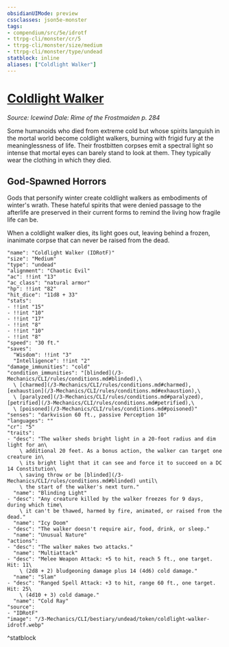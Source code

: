 ```yaml
---
obsidianUIMode: preview
cssclasses: json5e-monster
tags:
- compendium/src/5e/idrotf
- ttrpg-cli/monster/cr/5
- ttrpg-cli/monster/size/medium
- ttrpg-cli/monster/type/undead
statblock: inline
aliases: ["Coldlight Walker"]
---
```

# [Coldlight Walker](3-Mechanics\CLI\bestiary\undead/coldlight-walker-idrotf.md)
*Source: Icewind Dale: Rime of the Frostmaiden p. 284*  

Some humanoids who died from extreme cold but whose spirits languish in the mortal world become coldlight walkers, burning with frigid fury at the meaninglessness of life. Their frostbitten corpses emit a spectral light so intense that mortal eyes can barely stand to look at them. They typically wear the clothing in which they died.

## God-Spawned Horrors

Gods that personify winter create coldlight walkers as embodiments of winter's wrath. These hateful spirits that were denied passage to the afterlife are preserved in their current forms to remind the living how fragile life can be.

When a coldlight walker dies, its light goes out, leaving behind a frozen, inanimate corpse that can never be raised from the dead.

```statblock
"name": "Coldlight Walker (IDRotF)"
"size": "Medium"
"type": "undead"
"alignment": "Chaotic Evil"
"ac": !!int "13"
"ac_class": "natural armor"
"hp": !!int "82"
"hit_dice": "11d8 + 33"
"stats":
- !!int "15"
- !!int "10"
- !!int "17"
- !!int "8"
- !!int "10"
- !!int "8"
"speed": "30 ft."
"saves":
  "Wisdom": !!int "3"
  "Intelligence": !!int "2"
"damage_immunities": "cold"
"condition_immunities": "[blinded](/3-Mechanics/CLI/rules/conditions.md#blinded),\
  \ [charmed](/3-Mechanics/CLI/rules/conditions.md#charmed), [exhaustion](/3-Mechanics/CLI/rules/conditions.md#exhaustion),\
  \ [paralyzed](/3-Mechanics/CLI/rules/conditions.md#paralyzed), [petrified](/3-Mechanics/CLI/rules/conditions.md#petrified),\
  \ [poisoned](/3-Mechanics/CLI/rules/conditions.md#poisoned)"
"senses": "darkvision 60 ft., passive Perception 10"
"languages": ""
"cr": "5"
"traits":
- "desc": "The walker sheds bright light in a 20-foot radius and dim light for an\
    \ additional 20 feet. As a bonus action, the walker can target one creature in\
    \ its bright light that it can see and force it to succeed on a DC 14 Constitution\
    \ saving throw or be [blinded](/3-Mechanics/CLI/rules/conditions.md#blinded) until\
    \ the start of the walker's next turn."
  "name": "Blinding Light"
- "desc": "Any creature killed by the walker freezes for 9 days, during which time\
    \ it can't be thawed, harmed by fire, animated, or raised from the dead."
  "name": "Icy Doom"
- "desc": "The walker doesn't require air, food, drink, or sleep."
  "name": "Unusual Nature"
"actions":
- "desc": "The walker makes two attacks."
  "name": "Multiattack"
- "desc": "Melee Weapon Attack: +5 to hit, reach 5 ft., one target. Hit: 11\
    \ (2d8 + 2) bludgeoning damage plus 14 (4d6) cold damage."
  "name": "Slam"
- "desc": "Ranged Spell Attack: +3 to hit, range 60 ft., one target. Hit: 25\
    \ (4d10 + 3) cold damage."
  "name": "Cold Ray"
"source":
- "IDRotF"
"image": "/3-Mechanics/CLI/bestiary/undead/token/coldlight-walker-idrotf.webp"
```
^statblock